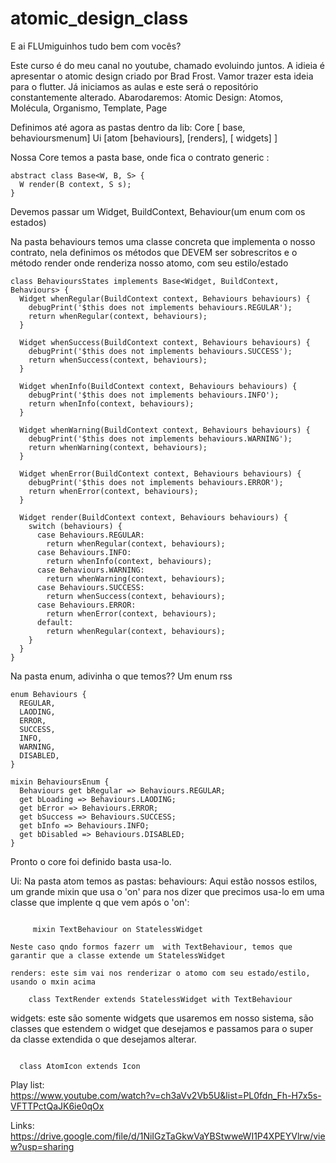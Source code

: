 # atomic_design_class

E ai FLUmiguinhos tudo bem com vocês?

Este curso é do meu canal no youtube, chamado evoluindo juntos.
A idieia é apresentar o atomic design criado por Brad Frost.
Vamor trazer esta ideia para o flutter.
Já iniciamos as aulas e este será o repositório constantemente alterado.
Abarodaremos:
Atomic Design:  Atomos, Molécula, Organismo, Template, Page

Definimos até agora as pastas dentro da lib:
Core [ base, behavioursmenum]
Ui [atom [behaviours], [renders], [ widgets] ]


Nossa  Core temos a pasta base, onde fica o contrato generic :
```
abstract class Base<W, B, S> {
  W render(B context, S s);
}
```
Devemos passar um Widget, BuildContext, Behaviour(um enum com os estados)

Na pasta behaviours temos uma classe concreta que implementa o nosso contrato, nela definimos
os métodos que DEVEM ser sobrescritos e o método render onde renderiza nosso atomo, com seu estilo/estado

```
class BehavioursStates implements Base<Widget, BuildContext, Behaviours> {
  Widget whenRegular(BuildContext context, Behaviours behaviours) {
    debugPrint('$this does not implements behaviours.REGULAR');
    return whenRegular(context, behaviours);
  }

  Widget whenSuccess(BuildContext context, Behaviours behaviours) {
    debugPrint('$this does not implements behaviours.SUCCESS');
    return whenSuccess(context, behaviours);
  }

  Widget whenInfo(BuildContext context, Behaviours behaviours) {
    debugPrint('$this does not implements behaviours.INFO');
    return whenInfo(context, behaviours);
  }

  Widget whenWarning(BuildContext context, Behaviours behaviours) {
    debugPrint('$this does not implements behaviours.WARNING');
    return whenWarning(context, behaviours);
  }

  Widget whenError(BuildContext context, Behaviours behaviours) {
    debugPrint('$this does not implements behaviours.ERROR');
    return whenError(context, behaviours);
  }

  Widget render(BuildContext context, Behaviours behaviours) {
    switch (behaviours) {
      case Behaviours.REGULAR:
        return whenRegular(context, behaviours);
      case Behaviours.INFO:
        return whenInfo(context, behaviours);
      case Behaviours.WARNING:
        return whenWarning(context, behaviours);
      case Behaviours.SUCCESS:
        return whenSuccess(context, behaviours);
      case Behaviours.ERROR:
        return whenError(context, behaviours);
      default:
        return whenRegular(context, behaviours);
    }
  }
}

```



Na pasta enum, adivinha o que temos?? Um enum rss
```
enum Behaviours {
  REGULAR,
  LAODING,
  ERROR,
  SUCCESS,
  INFO,
  WARNING,
  DISABLED,
}

mixin BehavioursEnum {
  Behaviours get bRegular => Behaviours.REGULAR;
  get bLoading => Behaviours.LAODING;
  get bError => Behaviours.ERROR;
  get bSuccess => Behaviours.SUCCESS;
  get bInfo => Behaviours.INFO;
  get bDisabled => Behaviours.DISABLED;
}

```

Pronto o core foi definido basta usa-lo.

Ui:
    Na pasta atom temos as pastas:
    behaviours: Aqui estão nossos estilos, um grande mixin que usa o 'on' para nos dizer que precimos usa-lo em uma classe que implente 
    q que vem após o 'on':
    

```

     mixin TextBehaviour on StatelessWidget 

```

    Neste caso qndo formos fazerr um  with TextBehaviour, temos que garantir que a classe extende um StatelessWidget

    renders: este sim vai nos renderizar o atomo com seu estado/estilo, usando o mxin acima
    
```
    class TextRender extends StatelessWidget with TextBehaviour 

```
  
  widgets: este são somente widgets que usaremos em nosso sistema, são classes que estendem o widget que 
  desejamos e passamos para o super da classe extendida o que desejamos alterar.
  
```

  class AtomIcon extends Icon

```

Play list:  
https://www.youtube.com/watch?v=ch3aVv2Vb5U&list=PL0fdn_Fh-H7x5s-VFTTPctQaJK6ie0qOx


Links:
https://drive.google.com/file/d/1NiIGzTaGkwVaYBStwweWI1P4XPEYVlrw/view?usp=sharing
